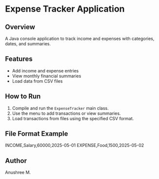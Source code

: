 # Expense Tracker Application

## Overview
A Java console application to track income and expenses with categories, dates, and summaries.

## Features
- Add income and expense entries
- View monthly financial summaries
- Load data from CSV files

## How to Run
1. Compile and run the `ExpenseTracker` main class.
2. Use the menu to add transactions or view summaries.
3. Load transactions from files using the specified CSV format.

## File Format Example
INCOME,Salary,60000,2025-05-01
EXPENSE,Food,1500,2025-05-02

## Author
Anushree M.